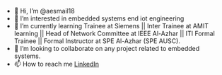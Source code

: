 - 👋 Hi, I’m @aesmail18
- 👀 I’m interested in embedded systems end iot engineering
- 🌱 I’m currently learning Trainee at Siemens || Inter Trainee at AMIT learning || Head of Network Committee at IEEE Al-Azhar || ITI Formal Trainee || Formal Instructor at SPE Al-Azhar (SPE AUSC).
- 💞️ I’m looking to collaborate on any project related to embedded systems.
- 📫 How to reach me [LinkedIn](https://www.linkedin.com/in/ahmed-esmail-4609a4167/)

<!---
aesmail18/aesmail18 is a ✨ special ✨ repository because its `README.md` (this file) appears on your GitHub profile.
You can click the Preview link to take a look at your changes.
--->
